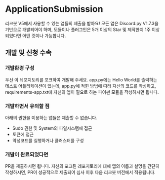 # ApplicationSubmission
리크봇 V5에서 사용할 수 있는 앱들의 제출을 받아요!
모든 앱은 Discord.py V1.7.3을 기반으로 개발되어야 하며, 모듈이나 플러그인은 5개 이상의 Star 및 제작한지 1주 이상 되었다면 어떤 것이나 가능합니다.

## 개발 및 신청 수속
### 개발환경 구성
우선 이 레포지토리를 포크하여 개발해 주세요. app.py에는 Hello World를 출력하는 테스트 어플리케이션이 있는데, app.py에 적힌 방법에 따라 자신의 코드를 작성하고, requirements-app.txt에 자신의 앱이 필요로 하는 파이썬 모듈을 작성하시면 됩니다.

### 개발하면서 유의할 점
아래의 권한을 이용하는 앱들은 제출할 수 없습니다.
 * Sudo 권한 및 System의 파일시스템에 접근
 * 토큰에 접근
 * 악성코드를 실행하거나 클러스터를 구성

### 개발이 완료되었다면
PR을 제출하시면 됩니다. 자신의 포크된 레포지토리에 대해 앱의 이름과 설명을 간단히 작성하시면, PR이 성공적으로 제출되어 심사 이후 다음 리크봇 버전에서 적용됩니다.
